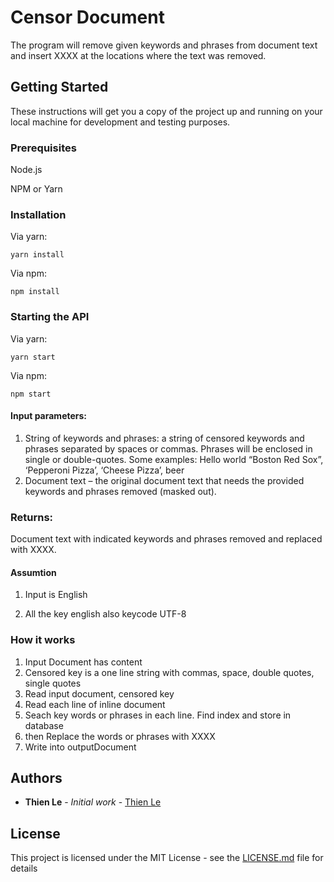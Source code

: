 
# Censor Document

The program will remove given keywords and phrases from document text and insert XXXX at the
locations where the text was removed.

## Getting Started

These instructions will get you a copy of the project up and running on your local machine for development and testing purposes.


### Prerequisites

Node.js

NPM or Yarn

### Installation
Via yarn:

```
yarn install 
```

Via npm:
```
npm install
```

### Starting the API

Via yarn:

```
yarn start
```

Via npm:

```
npm start
```

#### Input parameters:
1. String of keywords and phrases: a string of censored keywords and phrases separated by spaces or
commas. Phrases will be enclosed in single or double-quotes. Some examples:
Hello world “Boston Red Sox”, ‘Pepperoni Pizza’, ‘Cheese Pizza’, beer
2. Document text – the original document text that needs the provided keywords and phrases removed
(masked out).

### Returns:
Document text with indicated keywords and phrases removed and replaced with XXXX.

#### Assumtion

1) Input is English

2) All the key english also keycode UTF-8

### How it works

1. Input Document has content 
2. Censored key is a one line string with commas, space, double quotes, single quotes
3. Read input document, censored key
4. Read each line of inline document
5. Seach key words or phrases in each line. Find index and store in database
6. then Replace the words or phrases with XXXX
7. Write into outputDocument


## Authors

* **Thien Le** - *Initial work* - [Thien Le](https://github.com/thienle75)

## License

This project is licensed under the MIT License - see the [LICENSE.md](LICENSE.md) file for details